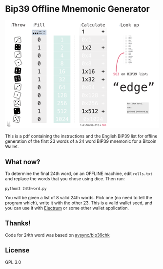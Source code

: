 # Bip39 Offline Mnemonic Generator

![outline](images/rolls.png)

This is a pdf containing the instructions and the English BIP39 list for offline generation of the first 23 words of a 24 word BIP39 mnemonic for a Bitcoin Wallet.

## What now?

To determine the final 24th word, on an OFFLINE machine, edit `rolls.txt` and replace the words that you chose using dice. Then run:

`python3 24thword.py`

You will be given a list of 8 valid 24th words. Pick one (no need to tell the program which), write it with the other 23. This is a valid wallet seed, and you can use it with [Electrum](http://electrum.org) or some other wallet application.

## Thanks!

Code for 24th word was based on [avsync/bip39chk](https://github.com/avsync/bip39chk)

## License

GPL 3.0
